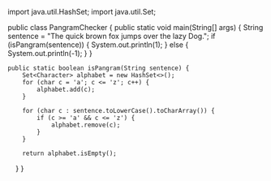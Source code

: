 import java.util.HashSet;
import java.util.Set;

public class PangramChecker {
    public static void main(String[] args) {
        String sentence = "The quick brown fox jumps over the lazy Dog.";
        if (isPangram(sentence)) {
            System.out.println(1);
        } else {
            System.out.println(-1);
        }
    }

    public static boolean isPangram(String sentence) {
        Set<Character> alphabet = new HashSet<>();
        for (char c = 'a'; c <= 'z'; c++) {
            alphabet.add(c);
        }

        for (char c : sentence.toLowerCase().toCharArray()) {
            if (c >= 'a' && c <= 'z') {
                alphabet.remove(c);
            }
        }

        return alphabet.isEmpty();
    }
}
